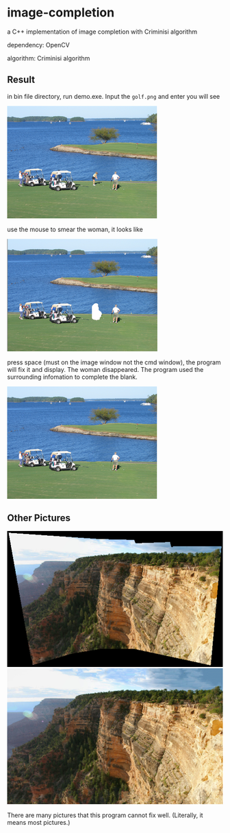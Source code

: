 # image-completion
a C++ implementation of image completion with Criminisi algorithm

dependency: OpenCV

algorithm: Criminisi algorithm

## Result
in bin file directory, run demo.exe. Input the `golf.png` and enter you will see 

![golf](./bin/golf.png)

use the mouse to smear the woman, it looks like

![golf_ruined](./bin/golf_mask.png)

press space (must on the image window not the cmd window), the program will fix it and display. The woman disappeared. The program used the surrounding infomation to complete the blank.

![golf_result](./bin/golf_result.png)

## Other Pictures
![](./res/panorama_mask.png)
![](./res/panorama_result.png)

There are many pictures that this program cannot fix well. (Literally, it means most pictures.)
